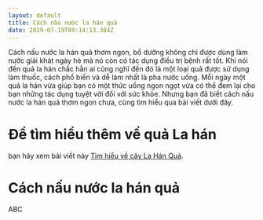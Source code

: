 ```yaml
---
layout: default
title: Cách nấu nước la hán quả
date: 2019-07-19T09:14:13.384Z
---
```

Cách nấu nước la hán quả thơm ngon, bổ dưỡng không chỉ được dùng làm nước giải khát ngày hè mà nó còn có tác dụng điều trị bệnh rất tốt. Khi nói đến quả la hán chắc hẳn ai cũng nghĩ đến đó là một loại quả được sử dụng làm thuốc, cách phổ biến và dễ làm nhất là pha nước uống. Mỗi ngày một quả la hán vừa giúp bạn có một thức uống ngon ngọt vừa có thể đem lại cho bạn những tác dụng tuyệt vời đối với sức khỏe. Nhưng bạn đã biết cách nấu nước la hán quả thơm ngon chưa, cùng tìm hiểu qua bài viết dưới đây.

# Để tìm hiểu thêm về quả La hán

bạn hãy xem bài viết này [Tìm hiểu về cây La Hán Quả](https://tiep.me/2019/07/18/tim-hieu-cay-la-han/).

# Cách nấu nước la hán quả

ABC
